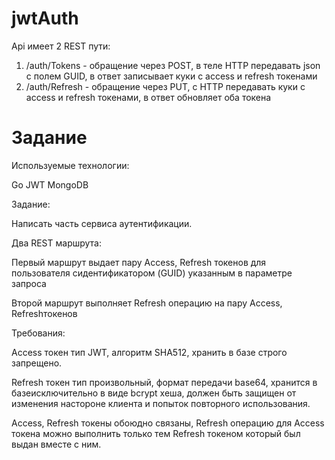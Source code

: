 # jwtAuth

Api имеет 2 REST пути:

1. /auth/Tokens - обращение через POST, в теле HTTP передавать json с полем GUID, в ответ записывает куки с access и refresh токенами
2. /auth/Refresh - обращение через PUT, с HTTP передавать куки с access и refresh токенами, в ответ обновляет оба токена

# Задание

Используемые технологии:

Go
JWT
MongoDB

Задание:

Написать часть сервиса аутентификации.

Два REST маршрута:

Первый маршрут выдает пару Access, Refresh токенов для пользователя сидентификатором (GUID) указанным в параметре запроса

Второй маршрут выполняет Refresh операцию на пару Access, Refreshтокенов

Требования:

Access токен тип JWT, алгоритм SHA512, хранить в базе строго запрещено.

Refresh токен тип произвольный, формат передачи base64, хранится в базеисключительно в виде bcrypt хеша, должен быть защищен от изменения настороне клиента и попыток повторного использования.

Access, Refresh токены обоюдно связаны, Refresh операцию для Access токена можно выполнить только тем Refresh токеном который был выдан вместе с ним.